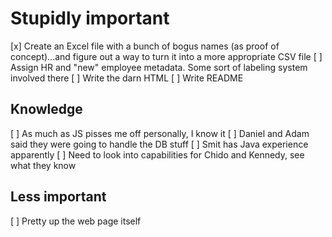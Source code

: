 # Stupidly important
[x] Create an Excel file with a bunch of bogus names (as proof of concept)...and figure out a way to turn it into a more appropriate CSV file
[ ] Assign HR and "new" employee metadata. Some sort of labeling system involved there
[ ] Write the darn HTML
[ ] Write README

## Knowledge
[ ] As much as JS pisses me off personally, I know it
[ ] Daniel and Adam said they were going to handle the DB stuff
[ ] Smit has Java experience apparently
[ ] Need to look into capabilities for Chido and Kennedy, see what they know

## Less important
[ ] Pretty up the web page itself
